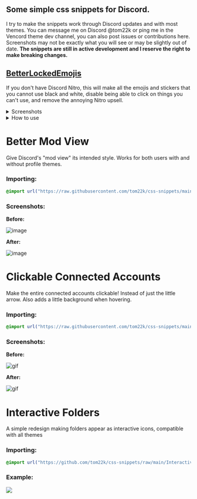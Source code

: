 ## Some simple css snippets for Discord.
I try to make the snippets work through Discord updates and with most themes.
You can message me on Discord @tom22k or ping me in the Vencord theme dev channel, you can also post issues or contributions here.
Screenshots may not be exactly what you will see or may be slightly out of date.
**The snippets are still in active development and I reserve the right to make breaking changes.**

## [BetterLockedEmojis](https://github.com/tom22k/discord-css/blob/main/Snippets/BetterLockedEmojis.css)
If you don't have Discord Nitro, this will make all the emojis and stickers that you cannot use black and white, disable being able to click on things you can't use, and remove the annoying Nitro upsell.

<details> <summary>Screenshots</summary>

**Importing:**
**Before:**

![image](https://github.com/tom22k/css-snippets/assets/143504320/f52957dc-82d5-4584-aeb7-c4899c25736a) ![gif](https://github.com/tom22k/css-snippets/assets/143504320/a86e813e-9281-46a8-be4a-40d0e48acddb)

**After:**

![image](https://github.com/tom22k/css-snippets/assets/143504320/7484f717-3cd6-4623-b57f-39f4feb5c343) ![gif](https://github.com/tom22k/css-snippets/assets/143504320/b46e6387-026c-47b5-8ddc-d063541af2a4)
</details>

<details> <summary>How to use</summary>
  
**Copy link:**
```
https://raw.githubusercontent.com/tom22k/discord-css/main/Snippets/BetterLockedEmojis.css
```

**Importing:**
```css
@import url("https://raw.githubusercontent.com/tom22k/discord-css/main/Snippets/BetterLockedEmojis.css");
```
</details>


# Better Mod View
Give Discord's "mod view" its intended style.
Works for both users with and without profile themes.

### Importing:
```css
@import url("https://raw.githubusercontent.com/tom22k/css-snippets/main/BetterModView/import.css");
```

### Screenshots:
**Before:**

![image](https://github.com/tom22k/css-snippets/assets/143504320/abe67b48-305d-41ae-9861-f32f4378987b)

**After:**

![image](https://github.com/tom22k/css-snippets/assets/143504320/e2e33416-a406-4dad-891c-c8b82627e6f0)


# Clickable Connected Accounts
Make the entire connected accounts clickable!
Instead of just the little arrow. Also adds a little background when hovering.

### Importing:
```css
@import url("https://raw.githubusercontent.com/tom22k/css-snippets/main/ClickableConnectedAccounts/import.css");
```

### Screenshots:
**Before:**

![gif](https://github.com/tom22k/css-snippets/assets/143504320/cfe038d5-1d2f-483e-bc0e-e485b3458406)


**After:**

![gif](https://github.com/tom22k/css-snippets/assets/143504320/614f642c-4140-41dc-91c9-5fb7e551d43c)


# Interactive Folders
A simple redesign making folders appear as interactive icons, compatible with all themes

### Importing:
```css
@import url("https://github.com/tom22k/css-snippets/raw/main/InteractiveFolders/import.css");
```

### Example:
![](https://github.com/tom22k/css-snippets/blob/main/InteractiveFolders/snippet.gif)


